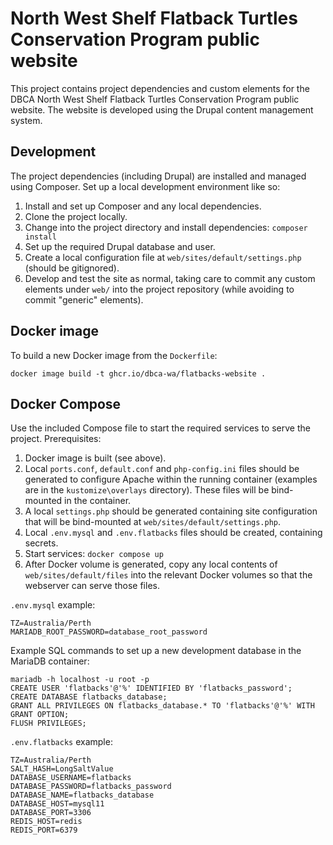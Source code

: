 # North West Shelf Flatback Turtles Conservation Program public website

This project contains project dependencies and custom elements for the DBCA
North West Shelf Flatback Turtles Conservation Program public website. The
website is developed using the Drupal content management system.

## Development

The project dependencies (including Drupal) are installed and managed using Composer.
Set up a local development environment like so:

1. Install and set up Composer and any local dependencies.
1. Clone the project locally.
1. Change into the project directory and install dependencies: `composer install`
1. Set up the required Drupal database and user.
1. Create a local configuration file at `web/sites/default/settings.php` (should be gitignored).
1. Develop and test the site as normal, taking care to commit any custom elements
   under `web/` into the project repository (while avoiding to commit "generic" elements).

## Docker image

To build a new Docker image from the `Dockerfile`:

    docker image build -t ghcr.io/dbca-wa/flatbacks-website .

## Docker Compose

Use the included Compose file to start the required services to serve the project.
Prerequisites:

1. Docker image is built (see above).
1. Local `ports.conf`, `default.conf` and `php-config.ini` files should be generated to
   configure Apache within the running container (examples are in the `kustomize\overlays`
   directory). These files will be bind-mounted in the container.
1. A local `settings.php` should be generated containing site configuration that will be
   bind-mounted at `web/sites/default/settings.php`.
1. Local `.env.mysql` and `.env.flatbacks` files should be created, containing secrets.
1. Start services: `docker compose up`
1. After Docker volume is generated, copy any local contents of `web/sites/default/files`
   into the relevant Docker volumes so that the webserver can serve those files.

`.env.mysql` example:

    TZ=Australia/Perth
    MARIADB_ROOT_PASSWORD=database_root_password

Example SQL commands to set up a new development database in the MariaDB container:

    mariadb -h localhost -u root -p
    CREATE USER 'flatbacks'@'%' IDENTIFIED BY 'flatbacks_password';
    CREATE DATABASE flatbacks_database;
    GRANT ALL PRIVILEGES ON flatbacks_database.* TO 'flatbacks'@'%' WITH GRANT OPTION;
    FLUSH PRIVILEGES;

`.env.flatbacks` example:

    TZ=Australia/Perth
    SALT_HASH=LongSaltValue
    DATABASE_USERNAME=flatbacks
    DATABASE_PASSWORD=flatbacks_password
    DATABASE_NAME=flatbacks_database
    DATABASE_HOST=mysql11
    DATABASE_PORT=3306
    REDIS_HOST=redis
    REDIS_PORT=6379
